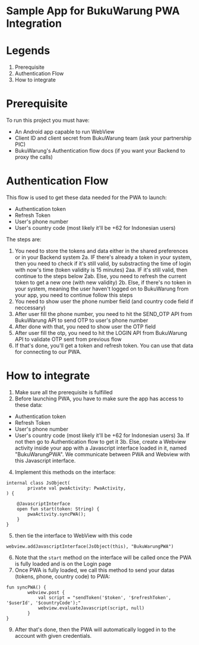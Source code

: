 # Sample App for BukuWarung PWA Integration

# Legends
1. Prerequisite
2. Authentication Flow
3. How to integrate

# Prerequisite
To run this project you must have:
- An Android app capable to run WebView
- Client ID and client secret from BukuWarung team (ask your partnership PIC)
- BukuWarung's Authentication flow docs (if you want your Backend to proxy the calls)

# Authentication Flow
This flow is used to get these data needed for the PWA to launch:
- Authentication token
- Refresh Token
- User's phone number
- User's country code (most likely it'll be +62 for Indonesian users)

The steps are:
1. You need to store the tokens and data either in the shared preferences or in your Backend system
2a. IF there's already a token in your system, then you need to check if it's still valid, by substracting the time of login with now's time (token validity is 15 minutes)
2aa. IF it's still valid, then continue to the steps below
2ab. Else, you need to refresh the current token to get a new one (with new validity)
2b. Else, if there's no token in your system, meaning the user haven't logged on to BukuWarung from your app, you need to continue follow this steps
3. You need to show user the phone number field (and country code field if neccessary)
4. After user fill the phone number, you need to hit the SEND_OTP API from BukuWarung API to send OTP to user's phone number
5. After done with that, you need to show user the OTP field
6. After user fill the otp, you need to hit the LOGIN API from BukuWarung API to validate OTP sent from previous flow
7. If that's done, you'll get a token and refresh token. You can use that data for connecting to our PWA.

# How to integrate
1. Make sure all the prerequisite is fulfilled
2. Before launching PWA, you have to make sure the app has access to these data:
- Authentication token
- Refresh Token
- User's phone number
- User's country code (most likely it'll be +62 for Indonesian users)
3a. If not then go to Authentication flow to get it
3b. Else, create a Webview activity inside your app with a Javascript interface loaded in it, named "BukuWarungPWA". We communicate between PWA and Webview with this Javascript interface.
4. Implement this methods on the interface:
```
internal class JsObject(
        private val pwaActivity: PwaActivity,
) {

    @JavascriptInterface
    open fun start(token: String) {
        pwaActivity.syncPWA();
    }
}
```
5. then tie the interface to WebView with this code
```
webview.addJavascriptInterface(JsObject(this), "BukuWarungPWA")
```
6. Note that the `start` method on the interface will be called once the PWA is fully loaded and is on the Login page
7. Once PWA is fully loaded, we call this method to send your datas (tokens, phone, country code) to PWA:
```
fun syncPWA() {
        webview.post {
            val script = "sendToken('$token', '$refreshToken', '$userId', '$countryCode');"
            webview.evaluateJavascript(script, null)
        }
}
```
9. After that's done, then the PWA will automatically logged in to the account with given credentials.
